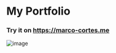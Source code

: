 # My Portfolio
### Try it on https://marco-cortes.me

![image](https://user-images.githubusercontent.com/84252964/162650541-b0b3f220-d987-496b-8aa7-8d9ed53c0b0f.png)
